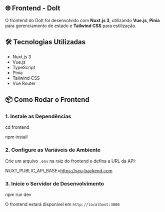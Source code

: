 ## **🌐 Frontend \- DoIt**

O frontend do DoIt foi desenvolvido com **Nuxt.js 3**, utilizando **Vue.js**, **Pinia** para gerenciamento de estado e **Tailwind CSS** para estilização.

## **🛠 Tecnologias Utilizadas**

- Nuxt.js 3
- Vue.js
- TypeScript
- Pinia
- Tailwind CSS
- Vue Router

## **📦 Como Rodar o Frontend**

### **1\. Instale as Dependências**

cd frontend

npm install

### **2\. Configure as Variáveis de Ambiente**

Crie um arquivo `.env` na raiz do frontend e defina a URL da API:

NUXT_PUBLIC_API_BASE=https://seu-backend.com

### **3\. Inicie o Servidor de Desenvolvimento**

npm run dev

O frontend estará disponível em `http://localhost:3000`
